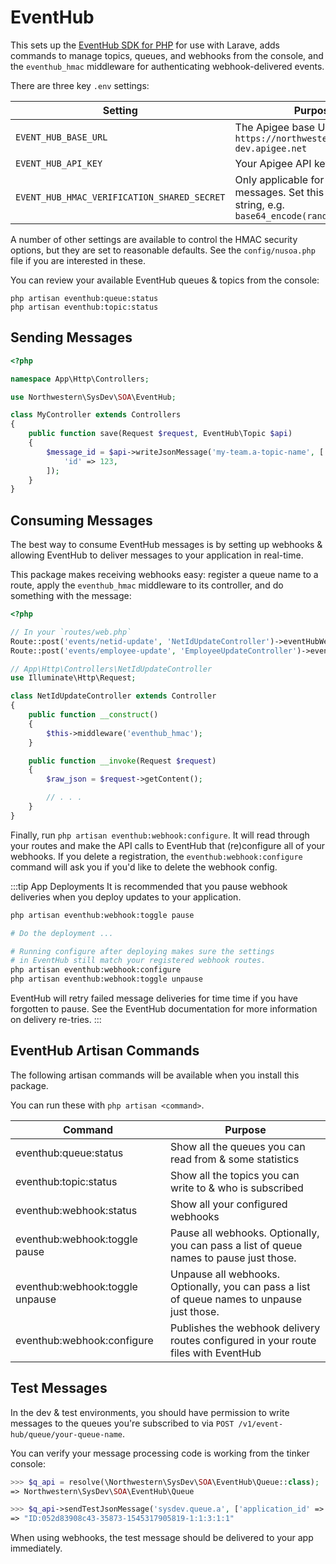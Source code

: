 # EventHub
This sets up the [EventHub SDK for PHP](https://github.com/NIT-Administrative-Systems/SysDev-EventHub-PHP-SDK) for use with Larave, adds commands to manage topics, queues, and webhooks from the console, and the `eventhub_hmac` middleware for authenticating webhook-delivered events.

There are three key `.env` settings:

| Setting                                     | Purpose                                                                                                     |
|---------------------------------------------|-------------------------------------------------------------------------------------------------------------|
| `EVENT_HUB_BASE_URL`                        | The Apigee base URL, e.g. `https://northwestern-dev.apigee.net`                                             |
| `EVENT_HUB_API_KEY`                         | Your Apigee API key                                                                                         |
| `EVENT_HUB_HMAC_VERIFICATION_SHARED_SECRET` | Only applicable for consuming messages. Set this to a random string, e.g. `base64_encode(random_bytes(32))` |

A number of other settings are available to control the HMAC security options, but they are set to reasonable defaults. See the `config/nusoa.php` file if you are interested in these.

You can review your available EventHub queues & topics from the console:

```
php artisan eventhub:queue:status
php artisan eventhub:topic:status
```

## Sending Messages
```php
<?php

namespace App\Http\Controllers;

use Northwestern\SysDev\SOA\EventHub;

class MyController extends Controllers
{
    public function save(Request $request, EventHub\Topic $api)
    {
        $message_id = $api->writeJsonMessage('my-team.a-topic-name', [
            'id' => 123,
        ]);
    }
}
```

## Consuming Messages
The best way to consume EventHub messages is by setting up webhooks & allowing EventHub to deliver messages to your application in real-time. 

This package makes receiving webhooks easy: register a queue name to a route, apply the `eventhub_hmac` middleware to its controller, and do something with the message:

```php
<?php

// In your `routes/web.php`
Route::post('events/netid-update', 'NetIdUpdateController')->eventHubWebhook('my-team.ldap.netid.term');
Route::post('events/employee-update', 'EmployeeUpdateController')->eventHubWebhook('my-team.employee.updates', ['contentType' => 'application/xml']); // for XML messages

// App\Http\Controllers\NetIdUpdateController
use Illuminate\Http\Request;

class NetIdUpdateController extends Controller
{
    public function __construct()
    {
        $this->middleware('eventhub_hmac');
    }

    public function __invoke(Request $request)
    {
        $raw_json = $request->getContent();

        // . . .
    }
}
```

Finally, run `php artisan eventhub:webhook:configure`. It will read through your routes and make the API calls to EventHub that (re)configure all of your webhooks. If you delete a registration, the `eventhub:webhook:configure` command will ask you if you'd like to delete the webhook config.

:::tip App Deployments
It is recommended that you pause webhook deliveries when you deploy updates to your application. 

```sh
php artisan eventhub:webhook:toggle pause

# Do the deployment ...

# Running configure after deploying makes sure the settings
# in EventHub still match your registered webhook routes.
php artisan eventhub:webhook:configure
php artisan eventhub:webhook:toggle unpause
```

EventHub will retry failed message deliveries for time time if you have forgotten to pause. See the EventHub documentation for more information on delivery re-tries.
:::

## EventHub Artisan Commands
The following artisan commands will be available when you install this package.

You can run these with `php artisan <command>`.

| Command                         | Purpose                                                                                     |
|---------------------------------|---------------------------------------------------------------------------------------------|
| eventhub:queue:status           | Show all the queues you can read from & some statistics                                     |
| eventhub:topic:status           | Show all the topics you can write to & who is subscribed                                    |
| eventhub:webhook:status         | Show all your configured webhooks                                                           |
| eventhub:webhook:toggle pause   | Pause all webhooks. Optionally, you can pass a list of queue names to pause just those.     |
| eventhub:webhook:toggle unpause | Unpause all webhooks. Optionally, you can pass a list of queue names to unpause just those. |
| eventhub:webhook:configure      | Publishes the webhook delivery routes configured in your route files with EventHub          |

## Test Messages
In the dev & test environments, you should have permission to write messages to the queues you're subscribed to via `POST /v1/event-hub/queue/your-queue-name`. 

You can verify your message processing code is working from the tinker console:

```php
>>> $q_api = resolve(\Northwestern\SysDev\SOA\EventHub\Queue::class);
=> Northwestern\SysDev\SOA\EventHub\Queue

>>> $q_api->sendTestJsonMessage('sysdev.queue.a', ['application_id' => 123])
=> "ID:052d83908c43-35873-1545317905819-1:1:3:1:1"
```

When using webhooks, the test message should be delivered to your app immediately.